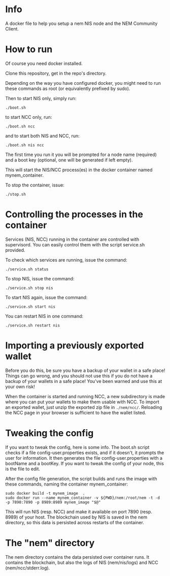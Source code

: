
# Info

A docker file to help you setup a nem NIS node and the NEM Community Client.

# How to run

Of course you need docker installed.

Clone this repository, get in the repo's directory.

Depending on the way you have configured docker, you might need to run these commands as root (or equivalently prefixed by sudo).

Then to start NIS only, simply run:

    ./boot.sh

to start NCC only, run:

    ./boot.sh ncc

and to start both NIS and NCC, run:

    ./boot.sh nis ncc


The first time you run it you will be prompted for a node name (required) and a boot key (optional, 
one will be generated if left empty).

This will start the NIS/NCC process(es) in the docker container named mynem_container.

To stop the container, issue:

    ./stop.sh

# Controlling the processes in the container

Services (NIS, NCC) running in the container are controlled with supervisord. You can easily control them with the script service.sh provided.

To check which services are running, issue the command:

    ./service.sh status

To stop NIS, issue the command:

    ./service.sh stop nis
    
To start NIS again, issue the command:

    ./service.sh start nis

You can restart NIS in one command:

    ./service.sh restart nis

# Importing a previously exported wallet

Before you do this, be sure you have a backup of your wallet in a safe place! Things can go wrong, and you should not use this 
if you do not have a backup of your wallets in a safe place! You've been warned and use this at your own risk!

When the container is started and running NCC, a new subdirectory is made where you can put your wallets to make them usable 
with NCC. To import an exported wallet, just unzip the exported zip file in `./nem/ncc/`. Reloading the NCC page in your browser is 
sufficient to have the wallet listed.

# Tweaking the config

If you want to tweak the config, here is some info.
The boot.sh script checks if a file config-user.properties exists, and if it doesn't, it prompts the user for information.
It then generates the file config-user.properties with a bootName and a bootKey. If you want to tweak the config of your 
node, this is the file to edit.

After the config file generation, the script builds and runs the image with these commands, naming the container mynem_container:

    sudo docker build -t mynem_image  .
    sudo docker run --name mynem_container -v ${PWD}/nem:/root/nem -t -d  -p 7890:7890 -p 8989:8989 mynem_image "$@"

This will run NIS (resp. NCC) and make it available on port 7890 (resp. 8989) of your host.
The blockchain used by NIS is saved in the nem directory, so this data is persisted across restarts of the container.

# The "nem" directory

The nem directory contains the data persisted over container runs. It contains the blockchain, but also the logs of NIS (nem/nis/logs) and NCC (nem/ncc/stderr.log).

